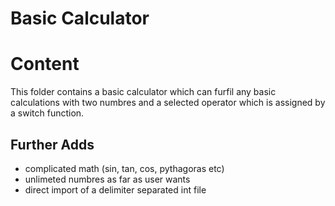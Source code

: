 # Basic Calculator

# Content
This folder contains a basic calculator which can furfil any basic calculations with two numbres and a selected operator which is assigned by a switch function.

## Further Adds
 - complicated math (sin, tan, cos, pythagoras etc)
 - unlimeted numbres as far as user wants
 - direct import of a delimiter separated int file
